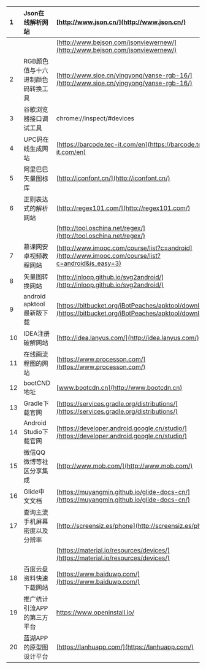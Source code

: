 |  |
| :--- |


| 1 | Json在线解析网站 | [http://www.json.cn/](http://www.json.cn/) |
| :--- | :--- | :--- |
|  |  | [http://www.bejson.com/jsonviewernew/](http://www.bejson.com/jsonviewernew/) |
| 2 | RGB颜色值与十六进制颜色码转换工具 | [http://www.sioe.cn/yingyong/yanse-rgb-16/](http://www.sioe.cn/yingyong/yanse-rgb-16/) |
| 3 | 谷歌浏览器接口调试工具 | chrome://inspect/\#devices |
| 4 | UPC码在线生成网站 | [https://barcode.tec-it.com/en](https://barcode.tec-it.com/en) |
| 5 | 阿里巴巴矢量图标库 | [http://iconfont.cn/](http://iconfont.cn/) |
| 6 | 正则表达式的解析网站 | [http://regex101.com/](http://regex101.com/) |
|  |  | [http://tool.oschina.net/regex/](http://tool.oschina.net/regex/) |
| 7 | 慕课网安卓视频教程网站 | [http://www.imooc.com/course/list?c=android](http://www.imooc.com/course/list?c=android&is_easy=3) |
| 8 | 矢量图转换网站 | [http://inloop.github.io/svg2android/](http://inloop.github.io/svg2android/) |
| 9 | android apktool最新版下载 | [https://bitbucket.org/iBotPeaches/apktool/downloads](https://bitbucket.org/iBotPeaches/apktool/downloads) |
| 10 | IDEA注册破解网站 | [http://idea.lanyus.com/](http://idea.lanyus.com/) |
| 11 | 在线画流程图的网站 | [https://www.processon.com/](https://www.processon.com/) |
| 12 | bootCND地址 | [www.bootcdn.cn](http://www.bootcdn.cn) |
| 13 | Gradle下载官网 | [https://services.gradle.org/distributions/](https://services.gradle.org/distributions/) |
| 14 | Android Studio下载官网 | [https://developer.android.google.cn/studio/](https://developer.android.google.cn/studio/) |
| 15 | 微信QQ微博等社区分享集成 | [http://www.mob.com/](http://www.mob.com/) |
| 16 | Glide中文文档 | [https://muyangmin.github.io/glide-docs-cn/](https://muyangmin.github.io/glide-docs-cn/) |
| 17 | 查询主流手机屏幕密度以及分辨率 | [http://screensiz.es/phone](http://screensiz.es/phone) |
|  |  | [https://material.io/resources/devices/](https://material.io/resources/devices/) |
| 18 | 百度云盘资料快速下载网站 | [https://www.baiduwp.com/](https://www.baiduwp.com/) |
| 19 | 推广统计引流APP的第三方平台 | https://www.openinstall.io/ |
| 20 | 蓝湖APP的原型图设计平台 | [https://lanhuapp.com/](https://lanhuapp.com/) |



